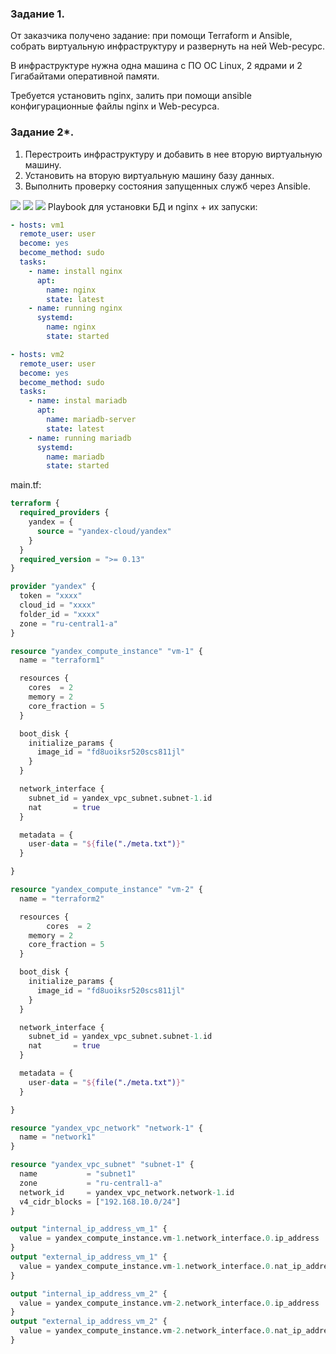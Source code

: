 ### Задание 1. 

От заказчика получено задание: при помощи Terraform и Ansible, собрать виртуальную инфраструктуру и развернуть на ней Web-ресурс. 

В инфраструктуре нужна одна машина с ПО ОС Linux, 2 ядрами и 2 Гигабайтами оперативной памяти. 

Требуется установить nginx, залить при помощи ansible конфигурационные файлы nginx и Web-ресурса. 
 
### Задание 2*.

1. Перестроить инфраструктуру и добавить в нее вторую виртуальную машину. 
2. Установить на вторую виртуальную машину базу данных. 
3. Выполнить проверку состояния запущенных служб через Ansible.

![](https://github.com/guillotine666/nah/blob/master/automation_infra/homeworks/tmp/7/terraform/7.3.1.png)
![](https://github.com/guillotine666/nah/blob/master/automation_infra/homeworks/tmp/7/terraform/7.3.2.png)
![](https://github.com/guillotine666/nah/blob/master/automation_infra/homeworks/tmp/7/terraform/7.3.3.png)
Playbook для установки БД и nginx + их запуски:
```yaml
- hosts: vm1
  remote_user: user
  become: yes
  become_method: sudo
  tasks:
    - name: install nginx
      apt:
        name: nginx
        state: latest
    - name: running nginx
      systemd:
        name: nginx
        state: started

- hosts: vm2
  remote_user: user
  become: yes
  become_method: sudo
  tasks:
    - name: instal mariadb
      apt:
        name: mariadb-server
        state: latest
    - name: running mariadb
      systemd:
        name: mariadb
        state: started
```
main.tf:
```terraform
terraform {
  required_providers {
    yandex = {
      source = "yandex-cloud/yandex"
    }
  }
  required_version = ">= 0.13"
}

provider "yandex" {
  token = "xxxx"
  cloud_id = "xxxx"
  folder_id = "xxxx"
  zone = "ru-central1-a"
}

resource "yandex_compute_instance" "vm-1" {
  name = "terraform1"

  resources {
    cores  = 2
    memory = 2
    core_fraction = 5
  }

  boot_disk {
    initialize_params {
      image_id = "fd8uoiksr520scs811jl"
    }
  }

  network_interface {
    subnet_id = yandex_vpc_subnet.subnet-1.id
    nat       = true
  }

  metadata = {
    user-data = "${file("./meta.txt")}"
  }

}

resource "yandex_compute_instance" "vm-2" {
  name = "terraform2"

  resources {
        cores  = 2
    memory = 2
    core_fraction = 5
  }

  boot_disk {
    initialize_params {
      image_id = "fd8uoiksr520scs811jl"
    }
  }

  network_interface {
    subnet_id = yandex_vpc_subnet.subnet-1.id
    nat       = true
  }

  metadata = {
    user-data = "${file("./meta.txt")}"
  }

}

resource "yandex_vpc_network" "network-1" {
  name = "network1"
}

resource "yandex_vpc_subnet" "subnet-1" {
  name           = "subnet1"
  zone           = "ru-central1-a"
  network_id     = yandex_vpc_network.network-1.id
  v4_cidr_blocks = ["192.168.10.0/24"]
}

output "internal_ip_address_vm_1" {
  value = yandex_compute_instance.vm-1.network_interface.0.ip_address
}
output "external_ip_address_vm_1" {
  value = yandex_compute_instance.vm-1.network_interface.0.nat_ip_address
}

output "internal_ip_address_vm_2" {
  value = yandex_compute_instance.vm-2.network_interface.0.ip_address
}
output "external_ip_address_vm_2" {
  value = yandex_compute_instance.vm-2.network_interface.0.nat_ip_address
}
```

